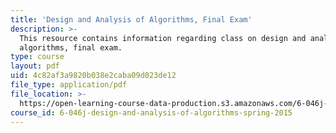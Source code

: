 ```yaml
---
title: 'Design and Analysis of Algorithms, Final Exam'
description: >-
  This resource contains information regarding class on design and analysis of
  algorithms, final exam.
type: course
layout: pdf
uid: 4c82af3a9820b038e2caba09d023de12
file_type: application/pdf
file_location: >-
  https://open-learning-course-data-production.s3.amazonaws.com/6-046j-design-and-analysis-of-algorithms-spring-2015/4c82af3a9820b038e2caba09d023de12_MIT6_046JS15_final.pdf
course_id: 6-046j-design-and-analysis-of-algorithms-spring-2015
---
```

